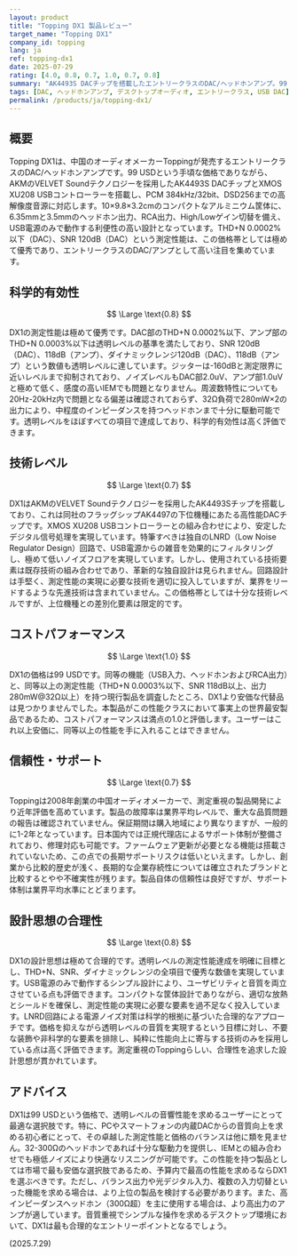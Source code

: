 ```yaml
---
layout: product
title: "Topping DX1 製品レビュー"
target_name: "Topping DX1"
company_id: topping
lang: ja
ref: topping-dx1
date: 2025-07-29
rating: [4.0, 0.8, 0.7, 1.0, 0.7, 0.8]
summary: "AK4493S DACチップを搭載したエントリークラスのDAC/ヘッドホンアンプ。99 USDの価格でTHD+N 0.0002%以下、SNR 120dBという透明レベルの測定性能を実現し、この価格帯で最高のコストパフォーマンスを提供する。"
tags: [DAC, ヘッドホンアンプ, デスクトップオーディオ, エントリークラス, USB DAC]
permalink: /products/ja/topping-dx1/
---
```


## 概要

Topping DX1は、中国のオーディオメーカーToppingが発売するエントリークラスのDAC/ヘッドホンアンプです。99 USDという手頃な価格でありながら、AKMのVELVET Soundテクノロジーを採用したAK4493S DACチップとXMOS XU208 USBコントローラーを搭載し、PCM 384kHz/32bit、DSD256までの高解像度音源に対応します。10×9.8×3.2cmのコンパクトなアルミニウム筐体に、6.35mmと3.5mmのヘッドホン出力、RCA出力、High/Lowゲイン切替を備え、USB電源のみで動作する利便性の高い設計となっています。THD+N 0.0002%以下（DAC）、SNR 120dB（DAC）という測定性能は、この価格帯としては極めて優秀であり、エントリークラスのDAC/アンプとして高い注目を集めています。

## 科学的有効性

$$ \Large \text{0.8} $$

DX1の測定性能は極めて優秀です。DAC部のTHD+N 0.0002%以下、アンプ部のTHD+N 0.0003%以下は透明レベルの基準を満たしており、SNR 120dB（DAC）、118dB（アンプ）、ダイナミックレンジ120dB（DAC）、118dB（アンプ）という数値も透明レベルに達しています。ジッターは-160dBと測定限界に近いレベルまで抑制されており、ノイズレベルもDAC部2.0uV、アンプ部1.0uVと極めて低く、感度の高いIEMでも問題となりません。周波数特性についても20Hz-20kHz内で問題となる偏差は確認されておらず、32Ω負荷で280mW×2の出力により、中程度のインピーダンスを持つヘッドホンまで十分に駆動可能です。透明レベルをほぼすべての項目で達成しており、科学的有効性は高く評価できます。

## 技術レベル

$$ \Large \text{0.7} $$

DX1はAKMのVELVET Soundテクノロジーを採用したAK4493Sチップを搭載しており、これは同社のフラッグシップAK4497の下位機種にあたる高性能DACチップです。XMOS XU208 USBコントローラーとの組み合わせにより、安定したデジタル信号処理を実現しています。特筆すべきは独自のLNRD（Low Noise Regulator Design）回路で、USB電源からの雑音を効果的にフィルタリングし、極めて低いノイズフロアを実現しています。しかし、使用されている技術要素は既存技術の組み合わせであり、革新的な独自設計は見られません。回路設計は手堅く、測定性能の実現に必要な技術を適切に投入していますが、業界をリードするような先進技術は含まれていません。この価格帯としては十分な技術レベルですが、上位機種との差別化要素は限定的です。

## コストパフォーマンス

$$ \Large \text{1.0} $$

DX1の価格は99 USDです。同等の機能（USB入力、ヘッドホンおよびRCA出力）と、同等以上の測定性能（THD+N 0.0003%以下、SNR 118dB以上、出力280mW@32Ω以上）を持つ現行製品を調査したところ、DX1より安価な代替品は見つかりませんでした。本製品がこの性能クラスにおいて事実上の世界最安製品であるため、コストパフォーマンスは満点の1.0と評価します。ユーザーはこれ以上安価に、同等以上の性能を手に入れることはできません。

## 信頼性・サポート

$$ \Large \text{0.7} $$

Toppingは2008年創業の中国オーディオメーカーで、測定重視の製品開発により近年評価を高めています。製品の故障率は業界平均レベルで、重大な品質問題の報告は確認されていません。保証期間は購入地域により異なりますが、一般的に1-2年となっています。日本国内では正規代理店によるサポート体制が整備されており、修理対応も可能です。ファームウェア更新が必要となる機能は搭載されていないため、この点での長期サポートリスクは低いといえます。しかし、創業から比較的歴史が浅く、長期的な企業存続性については確立されたブランドと比較するとやや不確実性が残ります。製品自体の信頼性は良好ですが、サポート体制は業界平均水準にとどまります。

## 設計思想の合理性

$$ \Large \text{0.8} $$

DX1の設計思想は極めて合理的です。透明レベルの測定性能達成を明確に目標とし、THD+N、SNR、ダイナミックレンジの全項目で優秀な数値を実現しています。USB電源のみで動作するシンプル設計により、ユーザビリティと音質を両立させている点も評価できます。コンパクトな筐体設計でありながら、適切な放熱とシールドを確保し、測定性能の実現に必要な要素を過不足なく投入しています。LNRD回路による電源ノイズ対策は科学的根拠に基づいた合理的なアプローチです。価格を抑えながら透明レベルの音質を実現するという目標に対し、不要な装飾や非科学的な要素を排除し、純粋に性能向上に寄与する技術のみを採用している点は高く評価できます。測定重視のToppingらしい、合理性を追求した設計思想が貫かれています。

## アドバイス

DX1は99 USDという価格で、透明レベルの音響性能を求めるユーザーにとって最適な選択肢です。特に、PCやスマートフォンの内蔵DACからの音質向上を求める初心者にとって、その卓越した測定性能と価格のバランスは他に類を見ません。32-300Ωのヘッドホンであれば十分な駆動力を提供し、IEMとの組み合わせでも極低ノイズにより快適なリスニングが可能です。この性能を持つ製品としては市場で最も安価な選択肢であるため、予算内で最高の性能を求めるならDX1を選ぶべきです。ただし、バランス出力や光デジタル入力、複数の入力切替といった機能を求める場合は、より上位の製品を検討する必要があります。また、高インピーダンスヘッドホン（300Ω超）を主に使用する場合は、より高出力のアンプが適しています。音質重視でシンプルな操作を求めるデスクトップ環境において、DX1は最も合理的なエントリーポイントとなるでしょう。

(2025.7.29)
